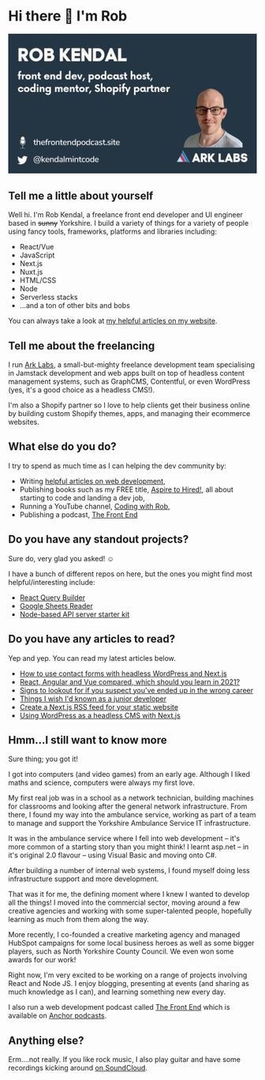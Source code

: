 # Hi there 👋 I'm Rob

<img src="https://github.com/bpk68/bpk68/blob/master/gh-profile-pic.png" />

## Tell me a little about yourself

Well hi. I'm Rob Kendal, a freelance front end developer and UI engineer based in ~~sunny~~ Yorkshire. I build a variety of things for a variety of people using fancy tools, frameworks, platforms and libraries including:

 - React/Vue
 - JavaScript
 - Next.js
 - Nuxt.js
 - HTML/CSS
 - Node
 - Serverless stacks
 - ...and a ton of other bits and bobs
 
 You can always take a look at [my helpful articles on my website](https://robkendal.co.uk).
 
## Tell me about the freelancing

I run [Ark Labs](https://ark-labs.co.uk), a small-but-mighty freelance development team specialising in Jamstack development and web apps built on top of headless content management systems, such as GraphCMS, Contentful, or even WordPress (yes, it's a good choice as a headless CMS!). 

I'm also a Shopify partner so I love to help clients get their business online by building custom Shopify themes, apps, and managing their ecommerce websites.
 
## What else do you do?

I try to spend as much time as I can helping the dev community by:

- Writing [helpful articles on web development](https://robkendal.co.uk/blog),
- Publishing books such as my FREE title, [Aspire to Hired!](https://gumroad.com/l/from-aspire-to-hired), all about starting to code and landing a dev job,
- Running a YouTube channel, [Coding with Rob](https://www.youtube.com/channel/UCAyZX8WEpkQpi2dOtpGV22g),
- Publishing a podcast, [The Front End](https://thefrontendpodcast.site/)
 
 
## Do you have any standout projects?

Sure do, very glad you asked! ☺️

I have a bunch of different repos on here, but the ones you might find most helpful/interesting include:

- [React Query Builder](https://github.com/bpk68/react-visual-query-builder)
- [Google Sheets Reader](https://github.com/bpk68/g-sheets-api)
- [Node-based API server starter kit](https://github.com/bpk68/api-server-starter)

## Do you have any articles to read?

Yep and yep. You can read my latest articles below.

<!-- BLOG-POST-LIST:START -->
- [How to use contact forms with headless WordPress and Next.js](https://robkendal.co.uk/blog/2021-09-03-sending-contact-forms-with-next-js-and-wordpress)
- [React, Angular and Vue compared, which should you learn in 2021?](https://robkendal.co.uk/blog/2021-06-07-should-you-learn-react-angular-or-vue)
- [Signs to lookout for if you suspect you&#39;ve ended up in the wrong career](https://robkendal.co.uk/blog/signs-to-lookout-for-if-you-suspect-you-ve-ended-up-in-the-wrong-career)
- [Things I wish I&#39;d known as a junior developer](https://robkendal.co.uk/blog/things-i-wish-i-d-known-as-a-junior-developer)
- [Create a Next.js RSS feed for your static website](https://robkendal.co.uk/blog/create-a-static-website-rss-feed-with-next.js)
- [Using WordPress as a headless CMS with Next.js](https://robkendal.co.uk/blog/using-wordpress-as-a-headless-cms-with-next.js)
<!-- BLOG-POST-LIST:END -->
 

## Hmm...I still want to know more

Sure thing; you got it!

I got into computers (and video games) from an early age. Although I liked maths and science, computers were always my first love.

My first real job was in a school as a network technician, building machines for classrooms and looking after the general network infrastructure. From there, I found my way into the ambulance service, working as part of a team to manage and support the Yorkshire Ambulance Service IT infrastructure.

It was in the ambulance service where I fell into web development – it's more common of a starting story than you might think! I learnt asp.net – in it's original 2.0 flavour – using Visual Basic and moving onto C#.

After building a number of internal web systems, I found myself doing less infrastructure support and more development.

That was it for me, the defining moment where I knew I wanted to develop all the things! I moved into the commercial sector, moving around a few creative agencies and working with some super-talented people, hopefully learning as much from them along the way.

More recently, I co-founded a creative marketing agency and managed HubSpot campaigns for some local business heroes as well as some bigger players, such as North Yorkshire County Council. We even won some awards for our work!

Right now, I'm very excited to be working on a range of projects involving React and Node JS. I enjoy blogging, presenting at events (and sharing as much knowledge as I can), and learning something new every day.

I also run a web development podcast called [The Front End](https://thefrontendpodcast.site/) which is available on [Anchor podcasts](https://anchor.fm/the-front-end).

## Anything else?

Erm....not really. If you like rock music, I also play guitar and have some recordings kicking around [on SoundCloud](https://soundcloud.com/rkendal).
